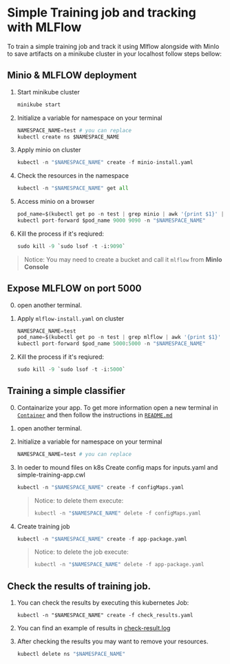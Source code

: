 # Simple Training job and tracking with MLFlow

To train a simple training job and track it using Mlflow alongside with MinIo to save artifacts on a minikube cluster in your localhost follow steps bellow:

## Minio & MLFLOW deployment

1) Start minikube cluster
    ```python
    minikube start 
    ```

2) Initialize a variable for namespace on your terminal
    ```python
    NAMESPACE_NAME=test # you can replace
    kubectl create ns $NAMESPACE_NAME
    ```
3) Apply minio on cluster
    ```python
    kubectl -n "$NAMESPACE_NAME" create -f minio-install.yaml 
    ```


4) Check the resources in the namespace
    ```python
    kubectl -n "$NAMESPACE_NAME" get all
    ```

5) Access minio on a browser
    ```python
    pod_name=$(kubectl get po -n test | grep minio | awk '{print $1}' | xargs -I {} kubectl get pod {} -n test -o jsonpath='{.metadata.name}')
    kubectl port-forward $pod_name 9000 9090 -n "$NAMESPACE_NAME"
    ```

6) Kill the process if it's reqiured:
    ```python
    sudo kill -9 `sudo lsof -t -i:9090`
    ```

> Notice: You may need to create a bucket and call it `mlflow` from **MinIo Console**


## Expose MLFLOW on port 5000 
0) open another terminal.

1) Apply `mlflow-install.yaml` on cluster
    ```python
    NAMESPACE_NAME=test
    pod_name=$(kubectl get po -n test | grep mlflow | awk '{print $1}' | xargs -I {} kubectl get pod {} -n test -o jsonpath='{.metadata.name}')
    kubectl port-forward $pod_name 5000:5000 -n "$NAMESPACE_NAME"
    ```

2) Kill the process if it's reqiured:
    ```python
    sudo kill -9 `sudo lsof -t -i:5000`
    ```
## Training a simple classifier

0) Containarize your app. To get more information open a new terminal in [`Container`](./Container) and then follow the instructions in [`README.md`](./Container/README.md) 

1) open another terminal.

2) Initialize a variable for namespace on your terminal
    ```python
    NAMESPACE_NAME=test # you can replace
    ```

3) In oeder to mound files on k8s Create config maps for inputs.yaml and simple-training-app.cwl
    ```python
    kubectl -n "$NAMESPACE_NAME" create -f configMaps.yaml
    ```
    > Notice: to delete them execute:
    >```python
    > kubectl -n "$NAMESPACE_NAME" delete -f configMaps.yaml
    >```

4) Create training job
    ```python
    kubectl -n "$NAMESPACE_NAME" create -f app-package.yaml
    ```
    > Notice: to delete the job execute:
    >```python
    > kubectl -n "$NAMESPACE_NAME" delete -f app-package.yaml
    >```


## Check the results of training job.
1) You can check the results by executing this kubernetes Job:
    ```
    kubectl -n "$NAMESPACE_NAME" create -f check_results.yaml
    ```

2) You can find an example of results in [check-result.log](outputs/check-results.log)


3) After checking the results you may want to remove your resources.
    ```python
    kubectl delete ns "$NAMESPACE_NAME"
    ```
